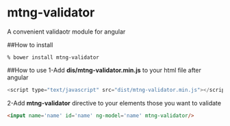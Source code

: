 mtng-validator
==============

A convenient validaotr module for angular

##How to install
```shell
% bower install mtng-validator
```

##How to use
1-Add **dis/mtng-validator.min.js** to your html file after angular
```javascript
<script type="text/javascript" src="dist/mtng-validator.min.js"></script>
```

2-Add **mtng-validator** directive to your elements those you want to validate
```html
<input name='name' id='name' ng-model='name' mtng-validator/>
```


